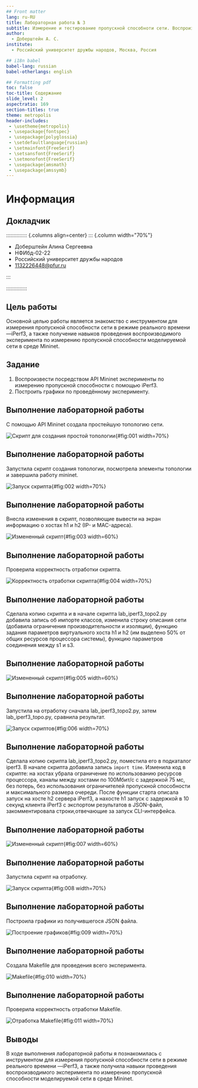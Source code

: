 ```yaml
---
## Front matter
lang: ru-RU
title: Лабораторная работа № 3
subtitle: Измерение и тестирование пропускной способноти сети. Воспроизводимый  эксперимент
author:
  - Доберштейн А. С.
institute:
  - Российский университет дружбы народов, Москва, Россия

## i18n babel
babel-lang: russian
babel-otherlangs: english

## Formatting pdf
toc: false
toc-title: Содержание
slide_level: 2
aspectratio: 169
section-titles: true
theme: metropolis
header-includes:
 - \usetheme{metropolis}
 - \usepackage{fontspec}
 - \usepackage{polyglossia}
 - \setdefaultlanguage{russian}
 - \setmainfont{FreeSerif}
 - \setsansfont{FreeSerif}
 - \setmonofont{FreeSerif}
 - \usepackage{amsmath}
 - \usepackage{amssymb}
---
```


# Информация

## Докладчик

:::::::::::::: {.columns align=center}
::: {.column width="70%"}

  * Доберштейн Алина Сергеевна
  * НФИбд-02-22
  * Российский университет дружбы народов
  * [1132226448@pfur.ru](mailto:1132226448@pfur.ru)

:::

::::::::::::::

## Цель работы

Основной целью работы является знакомство с инструментом для измерения пропускной способности сети в режиме реального времени —iPerf3, а также получение навыков проведения воспроизводимого эксперимента по измерению пропускной способности моделируемой сети в среде Mininet.

## Задание

1. Воспроизвести посредством API Mininet эксперименты по измерению пропускной способности с помощью iPerf3.
2. Построить графики по проведённому эксперименту.

## Выполнение лабораторной работы

С помощью API Mininet создала простейшую топологию сети.

![Скрипт для создания простой топологии](image/1.png){#fig:001 width=70%}

## Выполнение лабораторной работы

Запустила скрипт создания топологии, посмотрела элементы топологии и завершила работу mininet.

![Запуск скрипта](image/2.png){#fig:002 width=70%}

## Выполнение лабораторной работы

Внесла изменения в скрипт, позволяющие вывести на экран информацию о хостах h1 и h2 (IP- и MAC-адреса).

![Измененный скрипт](image/3.png){#fig:003 width=60%}

## Выполнение лабораторной работы

Проверила корректность отработки скрипта.

![Корректность отработки скрипта](image/4.png){#fig:004 width=70%}

## Выполнение лабораторной работы

Сделала копию скрипта и в начале скрипта lab_iperf3_topo2.py добавила запись об импорте классов, изменила строку описания сети (добавила ограничения производительности и изоляции), функцию задания параметров виртуального хоста h1 и h2 (им выделено 50% от общих ресурсов процессора системы), функцию параметров соединения между s1 и s3.

## Выполнение лабораторной работы

![Измененный скрипт](image/5.png){#fig:005 width=60%}

## Выполнение лабораторной работы

Запустила на отработку сначала lab_iperf3_topo2.py, затем lab_iperf3_topo.py, сравнила результат.

![Запуск скриптов](image/6.png){#fig:006 width=70%}

## Выполнение лабораторной работы

Сделала копию скрипта lab_iperf3_topo2.py, поместила его в подкаталог iperf3. В начале скрипта добавила запись `import time`. Изменила код в скрипте: на хостах убрала ограничение по использованию ресурсов процессора, каналы между хостами по 100Мбит/с с задержкой 75 мс, без потерь, без использования ограничителей пропускной способности и максимального размера очереди. После функции старта описала запуск на хосте h2 сервера iPerf3, а нахосте h1 запуск с задержкой в 10 секунд клиента iPerf3 с экспортом результатов в JSON-файл, закомментировала строки,отвечающие за запуск CLI-интерфейса.

## Выполнение лабораторной работы

![Измененный скрипт](image/7.png){#fig:007 width=60%}

## Выполнение лабораторной работы

Запустила скрипт на отработку.

![Запуск скрипта](image/8.png){#fig:008 width=70%}

## Выполнение лабораторной работы

Построила графики из получившегося JSON файла.

![Построение графиков](image/9.png){#fig:009 width=70%}

## Выполнение лабораторной работы

Создала Makefile для проведения всего эксперимента.

![Makefile](image/10.png){#fig:010 width=70%}

## Выполнение лабораторной работы

Проверила корректность отработки Makefile.

![Отработка Makefile](image/11.png){#fig:011 width=70%}

## Выводы

В ходе выполнения лабораторной работы я познакомилась с инструментом для измерения пропускной способности сети в режиме реального времени —iPerf3, а также получила навыки проведения воспроизводимого эксперимента по измерению пропускной способности моделируемой сети в среде Mininet.